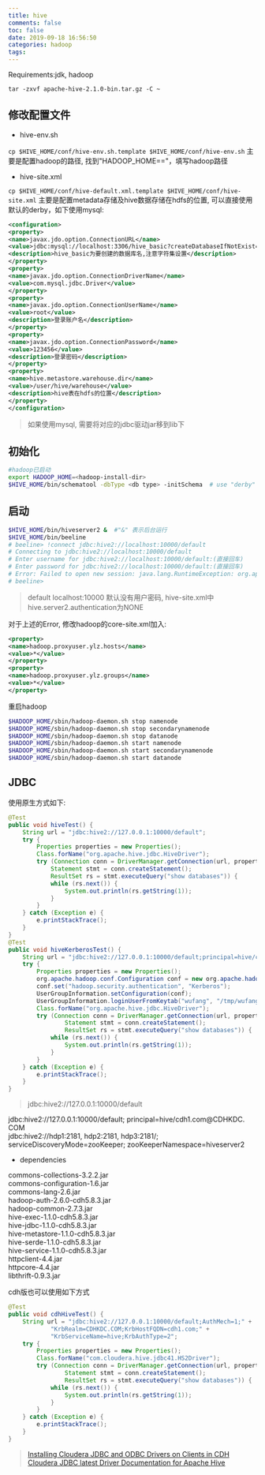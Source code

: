 ```yaml
---
title: hive
comments: false
toc: false
date: 2019-09-18 16:56:50
categories: hadoop
tags:
---
```


Requirements:jdk, hadoop

`tar -zxvf apache-hive-2.1.0-bin.tar.gz -C ~`

## 修改配置文件

* hive-env.sh

`cp $HIVE_HOME/conf/hive-env.sh.template $HIVE_HOME/conf/hive-env.sh`
主要是配置hadoop的路径, 找到"HADOOP_HOME=="，填写hadoop路径

* hive-site.xml

`cp $HIVE_HOME/conf/hive-default.xml.template $HIVE_HOME/conf/hive-site.xml`
主要是配置metadata存储及hive数据存储在hdfs的位置, 可以直接使用默认的derby，如下使用mysql:

``` xml
<configuration>
<property>
<name>javax.jdo.option.ConnectionURL</name>
<value>jdbc:mysql://localhost:3306/hive_basic?createDatabaseIfNotExist=true&amp;characterEncoding=UTF-8&amp;useSSL=false</value>
<description>hive_basic为要创建的数据库名,注意字符集设置</description>
</property>
<property>
<name>javax.jdo.option.ConnectionDriverName</name>
<value>com.mysql.jdbc.Driver</value>
</property>
<property>
<name>javax.jdo.option.ConnectionUserName</name>
<value>root</value>
<description>登录账户名</description>
</property>
<property>
<name>javax.jdo.option.ConnectionPassword</name>
<value>123456</value>
<description>登录密码</description>
</property>
<property>
<name>hive.metastore.warehouse.dir</name>
<value>/user/hive/warehouse</value>
<description>hive表在hdfs的位置</description>
</property>
</configuration>  
```

> 如果使用mysql, 需要将对应的jdbc驱动jar移到lib下

## 初始化

``` sh
#hadoop已启动
export HADOOP_HOME=<hadoop-install-dir>
$HIVE_HOME/bin/schematool -dbType <db type> -initSchema  # use "derby" as db type or "mysql"
```

## 启动

``` sh
$HIVE_HOME/bin/hiveserver2 &  #"&" 表示后台运行
$HIVE_HOME/bin/beeline
# beeline> !connect jdbc:hive2://localhost:10000/default
# Connecting to jdbc:hive2://localhost:10000/default
# Enter username for jdbc:hive2://localhost:10000/default:(直接回车)
# Enter password for jdbc:hive2://localhost:10000/default:(直接回车)
# Error: Failed to open new session: java.lang.RuntimeException: org.apache.hadoop.ipc.RemoteException(org.apache.hadoop.security.authorize.AuthorizationException): User: ylz is not allowed to impersonate anonymous (state=,code=0)
# beeline>
```

> default localhost:10000
> 默认没有用户密码, hive-site.xml中hive.server2.authentication为NONE

对于上述的Error, 修改hadoop的core-site.xml加入:

``` xml
<property>
<name>hadoop.proxyuser.ylz.hosts</name>
<value>*</value>
</property>
<property>
<name>hadoop.proxyuser.ylz.groups</name>
<value>*</value>
</property>
```

重启hadoop

``` sh
$HADOOP_HOME/sbin/hadoop-daemon.sh stop namenode
$HADOOP_HOME/sbin/hadoop-daemon.sh stop secondarynamenode
$HADOOP_HOME/sbin/hadoop-daemon.sh stop datanode
$HADOOP_HOME/sbin/hadoop-daemon.sh start namenode
$HADOOP_HOME/sbin/hadoop-daemon.sh start secondarynamenode
$HADOOP_HOME/sbin/hadoop-daemon.sh start datanode
```

## JDBC

使用原生方式如下:

``` java
@Test
public void hiveTest() {
    String url = "jdbc:hive2://127.0.0.1:10000/default";
    try {
        Properties properties = new Properties();
        Class.forName("org.apache.hive.jdbc.HiveDriver");
        try (Connection conn = DriverManager.getConnection(url, properties);
            Statement stmt = conn.createStatement();
            ResultSet rs = stmt.executeQuery("show databases")) {
            while (rs.next()) {
                System.out.println(rs.getString(1));
            }
        }
    } catch (Exception e) {
        e.printStackTrace();
    }
}
@Test
public void hiveKerberosTest() {
    String url = "jdbc:hive2://127.0.0.1:10000/default;principal=hive/cdh1.com@CDHKDC.COM";
    try {
        Properties properties = new Properties();
        org.apache.hadoop.conf.Configuration conf = new org.apache.hadoop.conf.Configuration();
        conf.set("hadoop.security.authentication", "Kerberos");
        UserGroupInformation.setConfiguration(conf);
        UserGroupInformation.loginUserFromKeytab("wufang", "/tmp/wufang.keytab");
        Class.forName("org.apache.hive.jdbc.HiveDriver");
        try (Connection conn = DriverManager.getConnection(url, properties);
                Statement stmt = conn.createStatement();
                ResultSet rs = stmt.executeQuery("show databases")) {
            while (rs.next()) {
                System.out.println(rs.getString(1));
            }
        }
    } catch (Exception e) {
        e.printStackTrace();
    }
}
```

> jdbc:hive2://127.0.0.1:10000/default  

jdbc:hive2://127.0.0.1:10000/default; principal=hive/cdh1.com@CDHKDC. COM  
jdbc:hive2://hdp1:2181, hdp2:2181, hdp3:2181/; serviceDiscoveryMode=zooKeeper; zooKeeperNamespace=hiveserver2  

* dependencies

commons-collections-3.2.2.jar  
commons-configuration-1.6.jar  
commons-lang-2.6.jar  
hadoop-auth-2.6.0-cdh5.8.3.jar  
hadoop-common-2.7.3.jar  
hive-exec-1.1.0-cdh5.8.3.jar  
hive-jdbc-1.1.0-cdh5.8.3.jar  
hive-metastore-1.1.0-cdh5.8.3.jar  
hive-serde-1.1.0-cdh5.8.3.jar  
hive-service-1.1.0-cdh5.8.3.jar  
httpclient-4.4.jar  
httpcore-4.4.jar  
libthrift-0.9.3.jar  

cdh版也可以使用如下方式

``` java
@Test
public void cdhHiveTest() {
    String url = "jdbc:hive2://127.0.0.1:10000/default;AuthMech=1;" +
            "KrbRealm=CDHKDC.COM;KrbHostFQDN=cdh1.com;" +
            "KrbServiceName=hive;KrbAuthType=2";
    try {
        Properties properties = new Properties();
        Class.forName("com.cloudera.hive.jdbc41.HS2Driver");
        try (Connection conn = DriverManager.getConnection(url, properties);
                Statement stmt = conn.createStatement();
                ResultSet rs = stmt.executeQuery("show databases")) {
            while (rs.next()) {
                System.out.println(rs.getString(1));
            }
        }
    } catch (Exception e) {
        e.printStackTrace();
    }
}
```

>[Installing Cloudera JDBC and ODBC Drivers on Clients in CDH](https://www.cloudera.com/documentation/enterprise/latest/topics/hive_jdbc_odbc_driver_install.html#hive_installing_jdbc_odbc_drivers)  
[Cloudera JDBC latest Driver Documentation for Apache Hive](https://www.cloudera.com/documentation/other/connectors/hive-jdbc/latest.html)
